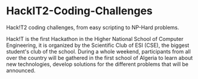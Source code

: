 # HackIT2-Coding-Challenges
Hack!T2 coding challenges, from easy scripting to NP-Hard problems.

Hack!T is the first Hackathon in the Higher National School of Computer Engineering, it is organized by the Scientific Club of ESI (CSE), the biggest student's club of the school. During a whole weekend, participants from all over the country will be gathered in the first school of Algeria to learn about new technologies, develop solutions for the different problems that will be announced.
